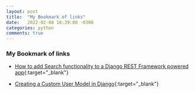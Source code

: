```yaml
---
layout: post
title:  "My Bookmark of links"
date:   2022-02-08 16:39:00 -0300
categories: python
comments: true
---
```


### My Bookmark of links
- [How to add Search functionality to a Django REST Framework powered app](https://medium.com/swlh/searching-in-django-rest-framework-45aad62e7782){:target="_blank"}

- [Creating a Custom User Model in Django](https://testdriven.io/blog/django-custom-user-model){:target="_blank"}
